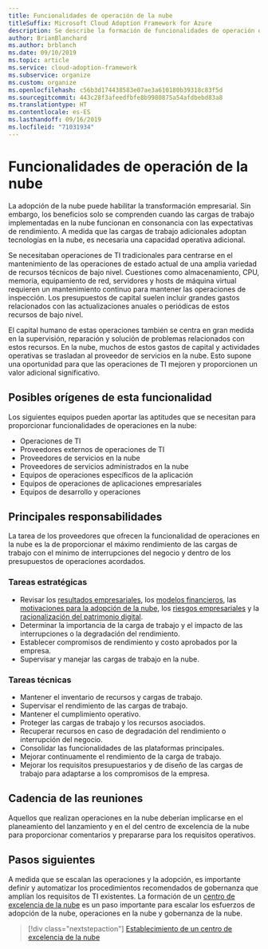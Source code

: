 ```yaml
---
title: Funcionalidades de operación de la nube
titleSuffix: Microsoft Cloud Adoption Framework for Azure
description: Se describe la formación de funcionalidades de operación de la nube.
author: BrianBlanchard
ms.author: brblanch
ms.date: 09/10/2019
ms.topic: article
ms.service: cloud-adoption-framework
ms.subservice: organize
ms.custom: organize
ms.openlocfilehash: c56b3d174438583e07ae3a610180b39318c83f5d
ms.sourcegitcommit: 443c28f3afeedfbfe8b9980875a54afdbebd83a8
ms.translationtype: HT
ms.contentlocale: es-ES
ms.lasthandoff: 09/16/2019
ms.locfileid: "71031934"
---
```

# <a name="cloud-operation-capabilities"></a>Funcionalidades de operación de la nube

La adopción de la nube puede habilitar la transformación empresarial. Sin embargo, los beneficios solo se comprenden cuando las cargas de trabajo implementadas en la nube funcionan en consonancia con las expectativas de rendimiento. A medida que las cargas de trabajo adicionales adoptan tecnologías en la nube, es necesaria una capacidad operativa adicional.

Se necesitaban operaciones de TI tradicionales para centrarse en el mantenimiento de las operaciones de estado actual de una amplia variedad de recursos técnicos de bajo nivel. Cuestiones como almacenamiento, CPU, memoria, equipamiento de red, servidores y hosts de máquina virtual requieren un mantenimiento continuo para mantener las operaciones de inspección. Los presupuestos de capital suelen incluir grandes gastos relacionados con las actualizaciones anuales o periódicas de estos recursos de bajo nivel.

 El capital humano de estas operaciones también se centra en gran medida en la supervisión, reparación y solución de problemas relacionados con estos recursos. En la nube, muchos de estos gastos de capital y actividades operativas se trasladan al proveedor de servicios en la nube. Esto supone una oportunidad para que las operaciones de TI mejoren y proporcionen un valor adicional significativo.

## <a name="possible-sources-for-this-capability"></a>Posibles orígenes de esta funcionalidad

Los siguientes equipos pueden aportar las aptitudes que se necesitan para proporcionar funcionalidades de operaciones en la nube:

- Operaciones de TI
- Proveedores externos de operaciones de TI
- Proveedores de servicios en la nube
- Proveedores de servicios administrados en la nube
- Equipos de operaciones específicos de la aplicación
- Equipos de operaciones de aplicaciones empresariales
- Equipos de desarrollo y operaciones

## <a name="key-responsibilities"></a>Principales responsabilidades

La tarea de los proveedores que ofrecen la funcionalidad de operaciones en la nube es la de proporcionar el máximo rendimiento de las cargas de trabajo con el mínimo de interrupciones del negocio y dentro de los presupuestos de operaciones acordados.

### <a name="strategic-tasks"></a>Tareas estratégicas

- Revisar los [resultados empresariales](../strategy/business-outcomes/index.md), los [modelos financieros](../strategy/financial-models.md), las [motivaciones para la adopción de la nube](../strategy/motivations.md), los [riesgos empresariales](../govern/policy-compliance/risk-tolerance.md) y la [racionalización del patrimonio digital](../digital-estate/index.md).
- Determinar la importancia de la carga de trabajo y el impacto de las interrupciones o la degradación del rendimiento.
- Establecer compromisos de rendimiento y costo aprobados por la empresa.
- Supervisar y manejar las cargas de trabajo en la nube.

### <a name="technical-tasks"></a>Tareas técnicas

- Mantener el inventario de recursos y cargas de trabajo.
- Supervisar el rendimiento de las cargas de trabajo.
- Mantener el cumplimiento operativo.
- Proteger las cargas de trabajo y los recursos asociados.
- Recuperar recursos en caso de degradación del rendimiento o interrupción del negocio.
- Consolidar las funcionalidades de las plataformas principales.
- Mejorar continuamente el rendimiento de la carga de trabajo.
- Mejorar los requisitos presupuestarios y de diseño de las cargas de trabajo para adaptarse a los compromisos de la empresa.

## <a name="meeting-cadence"></a>Cadencia de las reuniones

Aquellos que realizan operaciones en la nube deberían implicarse en el planeamiento del lanzamiento y en el del centro de excelencia de la nube para proporcionar comentarios y prepararse para los requisitos operativos.

## <a name="next-steps"></a>Pasos siguientes

A medida que se escalan las operaciones y la adopción, es importante definir y automatizar los procedimientos recomendados de gobernanza que amplían los requisitos de TI existentes. La formación de un [centro de excelencia de la nube](./cloud-center-of-excellence.md) es un paso importante para escalar los esfuerzos de adopción de la nube, operaciones en la nube y gobernanza de la nube.

> [!div class="nextstepaction"]
> [Establecimiento de un centro de excelencia de la nube](./cloud-center-of-excellence.md)
